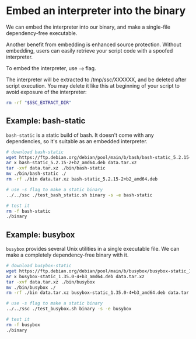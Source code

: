 # Embed an interpreter into the binary

We can embed the interpreter into our binary, and make a single-file dependency-free executable.

Another benefit from embedding is enhanced source protection. Without embedding, users can easily retrieve your script code with a spoofed interpreter.

To embed the interpreter, use `-e` flag.

The interpreter will be extracted to /tmp/ssc/XXXXXX, and be deleted after script execution. You may delete it like this at beginning of your script to avoid exposure of the interpreter:

```bash
rm -rf "$SSC_EXTRACT_DIR"
```

## Example: bash-static

`bash-static` is a static build of bash. It doesn't come with any dependencies, so it's suitable as an embedded interpreter.

```bash
# download bash-static
wget https://ftp.debian.org/debian/pool/main/b/bash/bash-static_5.2.15-2+b2_amd64.deb
ar x bash-static_5.2.15-2+b2_amd64.deb data.tar.xz
tar -xvf data.tar.xz ./bin/bash-static
mv ./bin/bash-static ./
rm -rf ./bin data.tar.xz bash-static_5.2.15-2+b2_amd64.deb

# use -s flag to make a static binary
../../ssc ./test_bash_static.sh binary -s -e bash-static

# test it
rm -f bash-static
./binary
```

## Example: busybox

`busybox` provides several Unix utilities in a single executable file. We can make a completely dependency-free binary with it.

```bash
# download busybox-static
wget https://ftp.debian.org/debian/pool/main/b/busybox/busybox-static_1.35.0-4+b3_amd64.deb
ar x busybox-static_1.35.0-4+b3_amd64.deb data.tar.xz
tar -xvf data.tar.xz ./bin/busybox
mv ./bin/busybox ./
rm -rf ./bin data.tar.xz busybox-static_1.35.0-4+b3_amd64.deb data.tar.xz

# use -s flag to make a static binary
../../ssc ./test_busybox.sh binary -s -e busybox

# test it
rm -f busybox
./binary
```

